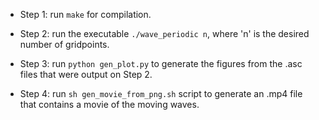- Step 1: run `make` for compilation.

- Step 2: run the executable `./wave_periodic n`, 
  where 'n' is the desired number of gridpoints.

- Step 3: run `python gen_plot.py` to generate
  the figures from the .asc files that were 
  output on Step 2.

- Step 4: run `sh gen_movie_from_png.sh` script
  to generate an .mp4 file that contains 
  a movie of the moving waves.
